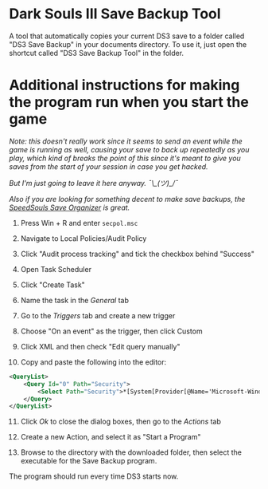 # Dark Souls III Save Backup Tool

A tool that automatically copies your current DS3 save to a folder called "DS3 Save Backup" in your documents directory.
To use it, just open the shortcut called "DS3 Save Backup Tool" in the folder.

# Additional instructions for making the program run when you start the game
*Note: this doesn't really work since it seems to send an event while the game is running as well, causing your save to back up repeatedly as you play, which kind of breaks the point of this since it's meant to give you saves from the start of your session in case you get hacked.*

*But I'm just going to leave it here anyway. ¯\\\_(ツ)\_/¯*

*Also if you are looking for something decent to make save backups, the [SpeedSouls Save Organizer](https://github.com/Kahmul/SpeedSouls-Save-Organizer/releases) is great.*

1. Press Win + R and enter `secpol.msc`

2. Navigate to Local Policies/Audit Policy

3. Click "Audit process tracking" and tick the checkbox behind "Success"

4. Open Task Scheduler

5. Click "Create Task"

6. Name the task in the *General* tab

7. Go to the *Triggers* tab and create a new trigger

8. Choose "On an event" as the trigger, then click Custom

9. Click XML and then check "Edit query manually"

10. Copy and paste the following into the editor:

```xml
<QueryList>
	<Query Id="0" Path="Security">
		<Select Path="Security">*[System[Provider[@Name='Microsoft-Windows-Security-Auditing'] and Task = 13312 and (band(Keywords,9007199254740992)) and (EventID=4688)]] and *[EventData[Data[@Name='NewProcessName'] and (Data= <!--- path to game here ---> 'C:\Program Files (x86)\Steam\steamapps\common\DARK SOULS III\Game\DarkSoulsIII.exe')]]</Select>
	</Query>
</QueryList>
```

11. Click *Ok* to close the dialog boxes, then go to the *Actions* tab

12. Create a new Action, and select it as "Start a Program"

13. Browse to the directory with the downloaded folder, then select the executable for the Save Backup program.

The program should run every time DS3 starts now.
